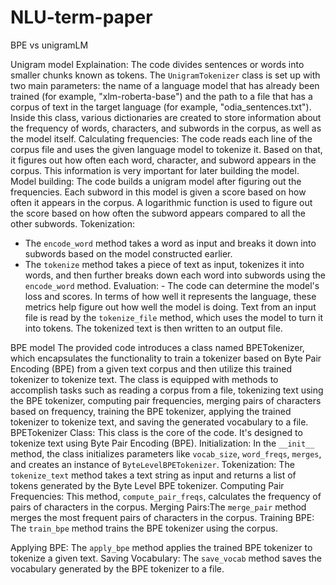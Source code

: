 # NLU-term-paper
BPE vs unigramLM



Unigram model
Explaination:
The code divides sentences or words into smaller chunks known as tokens. The `UnigramTokenizer` class is set up with two main parameters: the name of a language model that has already been trained (for example, "xlm-roberta-base") and the path to a file that has a corpus of text in the target language (for example, "odia_sentences.txt"). Inside this class, various dictionaries are created to store information about the frequency of words, characters, and subwords in the corpus, as well as the model itself.
Calculating frequencies: The code reads each line of the corpus file and uses the given language model to tokenize it. Based on that, it figures out how often each word, character, and subword appears in the corpus. This information is very important for later building the model.
Model building: The code builds a unigram model after figuring out the frequencies. Each subword in this model is given a score based on how often it appears in the corpus. A logarithmic function is used to figure out the score based on how often the subword appears compared to all the other subwords.
Tokenization:
   - The `encode_word` method takes a word as input and breaks it down into subwords based on the model constructed earlier.
   - The `tokenize` method takes a piece of text as input, tokenizes it into words, and then further breaks down each word into subwords using the `encode_word` method.
Evaluation: - The code can determine the model's loss and scores. In terms of how well it represents the language, these metrics help figure out how well the model is doing. Text from an input file is read by the `tokenize_file` method, which uses the model to turn it into tokens. The tokenized text is then written to an output file.



BPE model
The provided code introduces a class named BPETokenizer, which encapsulates the functionality to train a tokenizer based on Byte Pair Encoding (BPE) from a given text corpus and then utilize this trained tokenizer to tokenize text. The class is equipped with methods to accomplish tasks such as reading a corpus from a file, tokenizing text using the BPE tokenizer, computing pair frequencies, merging pairs of characters based on frequency, training the BPE tokenizer, applying the trained tokenizer to tokenize text, and saving the generated vocabulary to a file.
BPETokenizer Class: This class is the core of the code. It's designed to tokenize text using Byte Pair Encoding (BPE).
Initialization: In the `__init__` method, the class initializes parameters like `vocab_size`, `word_freqs`, `merges`, and creates an instance of `ByteLevelBPETokenizer`. 
Tokenization: The `tokenize_text` method takes a text string as input and returns a list of tokens generated by the Byte Level BPE tokenizer.
Computing Pair Frequencies: This method, `compute_pair_freqs`, calculates the frequency of pairs of characters in the corpus.
Merging Pairs:The `merge_pair` method merges the most frequent pairs of characters in the corpus.
Training BPE: The `train_bpe` method trains the BPE tokenizer using the corpus.

Applying BPE: The `apply_bpe` method applies the trained BPE tokenizer to tokenize a given text.
Saving Vocabulary: The `save_vocab` method saves the vocabulary generated by the BPE tokenizer to a file.
